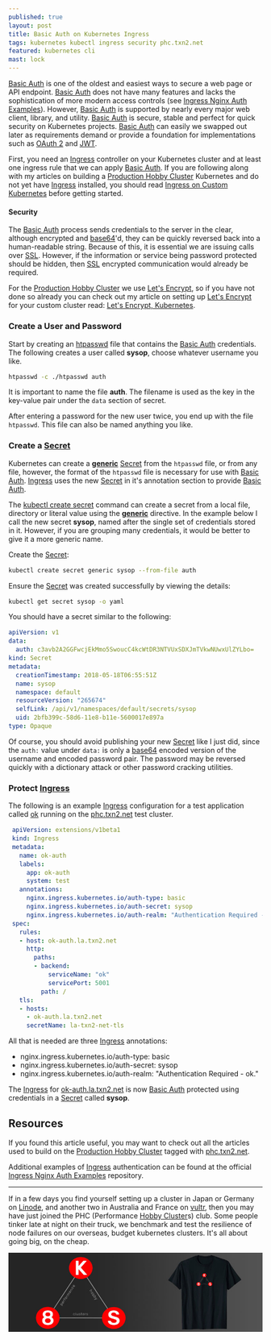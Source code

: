 ```yaml
---
published: true
layout: post
title: Basic Auth on Kubernetes Ingress
tags: kubernetes kubectl ingress security phc.txn2.net
featured: kubernetes cli
mast: lock
---
```


[Basic Auth] is one of the oldest and easiest ways to secure a web page or API endpoint. [Basic Auth] does not have many features and lacks the sophistication of more modern access controls (see [Ingress Nginx Auth Examples]). However, [Basic Auth] is supported by nearly every major web client, library, and utility. [Basic Auth] is secure, stable and perfect for quick security on Kubernetes projects. [Basic Auth]  can easily we swapped out later as requirements demand or provide a foundation for implementations such as [OAuth 2] and [JWT].

First, you need an [Ingress] controller on your Kubernetes cluster and at least one ingress rule that we can apply [Basic Auth]. If you are following along with my articles on building a [Production Hobby Cluster] Kubernetes and do not yet have [Ingress] installed, you should read [Ingress on Custom Kubernetes][Ingress] before getting started.

#### Security

The [Basic Auth] process sends credentials to the server in the clear, although encrypted and [base64]'d, they can be quickly reversed back into a human-readable string. Because of this, it is essential we are issuing calls over [SSL][Let's Encrypt]. However, if the information or service being password protected should be hidden, then [SSL][Let's Encrypt] encrypted communication would already be required.

For the [Production Hobby Cluster] we use [Let's Encrypt], so if you have not done so already you can check out my article on setting up [Let's Encrypt] for your custom cluster read: [Let's Encrypt, Kubernetes].

### Create a User and Password

Start by creating an [htpasswd] file that contains the [Basic Auth] credentials. The following creates a user called **sysop**, choose whatever username you like.

```bash
htpasswd -c ./htpasswd auth
```

It is important to name the file **auth**. The filename is used as the key in the key-value pair under the `data` section of secret.

After entering a password for the new user twice, you end up with the file `htpasswd`. This file can also be named anything you like.

### Create a [Secret]

Kubernetes can create a **[generic]** [Secret] from the `htpasswd` file, or from any file, however, the format of the `htpasswd` file is necessary for use with [Basic Auth].  [Ingress] uses the new [Secret] in it's annotation section to provide [Basic Auth].

The [kubectl create secret] command can create a secret from a local file, directory or literal value using the **[generic]** directive. In the example below I call the new secret **sysop**, named after the single set of credentials stored in it. However, if you are grouping many credentials, it would be better to give it a more generic name.

Create the [Secret]:

```bash
kubectl create secret generic sysop --from-file auth
```

Ensure the [Secret] was created successfully by viewing the details:

```bash
kubectl get secret sysop -o yaml
```

You should have a secret similar to the following:

```yaml
apiVersion: v1
data:
  auth: c3avb2A2GGFwcjEkMmo5SwoucC4kcWtDR3NTVUxSDXJmTVkwNUwxUlZYLbo=
kind: Secret
metadata:
  creationTimestamp: 2018-05-18T06:55:51Z
  name: sysop
  namespace: default
  resourceVersion: "265674"
  selfLink: /api/v1/namespaces/default/secrets/sysop
  uid: 2bfb399c-58d6-11e8-b11e-5600017e897a
type: Opaque
```

Of course, you should avoid publishing your new [Secret] like I just did, since the `auth:` value under `data:` is only a [base64] encoded version of the username and encoded password pair. The password may be reversed quickly with a dictionary attack or other password cracking utilities.

### Protect [Ingress]

The following is an example [Ingress] configuration for a test application called [ok] running on the [phc.txn2.net] test cluster.

```yaml
 apiVersion: extensions/v1beta1
 kind: Ingress
 metadata:
   name: ok-auth
   labels:
     app: ok-auth
     system: test
   annotations:
     nginx.ingress.kubernetes.io/auth-type: basic
     nginx.ingress.kubernetes.io/auth-secret: sysop
     nginx.ingress.kubernetes.io/auth-realm: "Authentication Required - ok"
 spec:
   rules:
   - host: ok-auth.la.txn2.net
     http:
       paths:
       - backend:
           serviceName: "ok"
           servicePort: 5001
         path: /
   tls:
   - hosts:
     - ok-auth.la.txn2.net
     secretName: la-txn2-net-tls
```

All that is needed are three [Ingress] annotations:
- nginx.ingress.kubernetes.io/auth-type: basic
- nginx.ingress.kubernetes.io/auth-secret: sysop
- nginx.ingress.kubernetes.io/auth-realm: "Authentication Required - ok."

The [Ingress] for [ok-auth.la.txn2.net](https://ok-auth.la.txn2.net) is now [Basic Auth] protected using credentials in a [Secret] called **sysop**.

## Resources

If you found this article useful, you may want to check out all the articles used to build on the [Production Hobby Cluster] tagged with [phc.txn2.net].

Additional examples of [Ingress] authentication can be found at the official [Ingress Nginx Auth Examples] repository.

---

If in a few days you find yourself setting up a cluster in Japan or Germany on [Linode], and another two in Australia and France on [vultr], then you may have just joined the PHC (Performance [Hobby Cluster]s) club. Some people tinker late at night on their truck, we benchmark and test the resilience of node failures on our overseas, budget kubernetes clusters. It's all about going big, on the cheap.

[![k8s performance hobby clusters](https://github.com/cjimti/mk/raw/master/images/content/k8s-tshirt-banner.jpg)](https://amzn.to/2wzP4mg)

[Ingress Nginx Auth Examples]: https://github.com/kubernetes/ingress-nginx/tree/master/docs/examples/auth
[phc.txn2.net]: http://localhost:4000/tag/phc.txn2.net/
[generic]: https://kubernetes-v1-4.github.io/docs/user-guide/kubectl/kubectl_create_secret_generic/
[kubectl create secret]: https://kubernetes-v1-4.github.io/docs/user-guide/kubectl/kubectl_create_secret/
[htpasswd]: https://httpd.apache.org/docs/current/programs/htpasswd.html
[Let's Encrypt, Kubernetes]: https://mk.imti.co/lets-encrypt-kubernetes/
[base64]: https://en.wikipedia.org/wiki/Base64
[Basic Auth]: https://developer.mozilla.org/en-US/docs/Web/HTTP/Authentication
[OAuth 2]: https://oauth.net/2/
[JWT]: https://jwt.io/
[Ingress]: https://mk.imti.co/web-cluster-ingress/
[Production Hobby Cluster]: https://mk.imti.co/hobby-cluster/
[Let's Encrypt]: https://letsencrypt.org/
[Hobby Cluster]: https://mk.imti.co/hobby-cluster/
[Linode]: https://www.linode.com/?r=848a6b0b21dc8edd33124f05ec8f99207ccddfde
[vultr]: https://www.vultr.com/?ref=7418713
[Secret]: https://kubernetes.io/docs/concepts/configuration/secret/
[ok]: https://github.com/txn2/ok